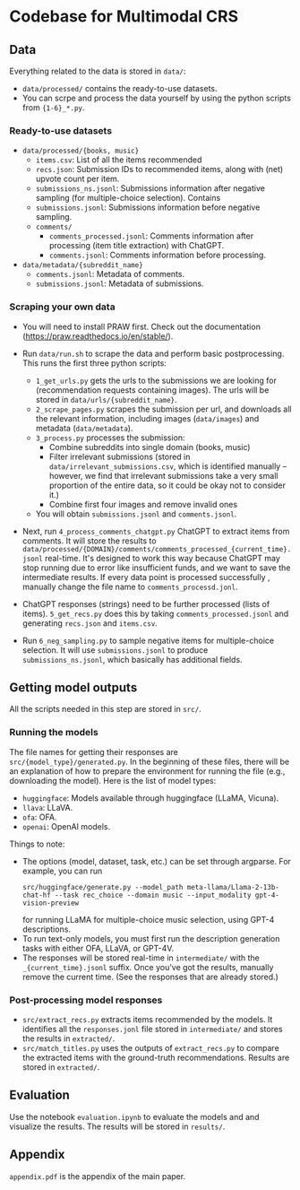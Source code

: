 # Codebase for Multimodal CRS

## Data 

Everything related to the data is stored in `data/`:
- `data/processed/` contains the ready-to-use datasets.
- You can scrpe and process the data yourself by using the python scripts from `{1-6}_*.py`.

### Ready-to-use datasets

- `data/processed/{books, music}`
    - `items.csv`: List of all the items recommended
    - `recs.json`: Submission IDs to recommended items, along with (net) upvote count per item.
    - `submissions_ns.jsonl`: Submissions information after negative sampling (for multiple-choice selection). Contains 
    - `submissions.jsonl`: Submissions information before negative sampling.
    - `comments/`
        - `comments_processed.jsonl`: Comments information after processing (item title extraction) with ChatGPT.
        - `comments.jsonl`: Comments information before processing.
- `data/metadata/{subreddit_name}`
    - `comments.jsonl`: Metadata of comments.
    - `submissions.jsonl`: Metadata of submissions.


### Scraping your own data

- You will need to install PRAW first. Check out the documentation (https://praw.readthedocs.io/en/stable/).

- Run `data/run.sh` to scrape the data and perform basic postprocessing. This runs the first three python scripts:
    - `1_get_urls.py` gets the urls to the submissions we are looking for (recommendation requests containing images). The urls will be stored in `data/urls/{subreddit_name}`.
    - `2_scrape_pages.py` scrapes the submission per url, and downloads all the relevant information, including images (`data/images`) and metadata (`data/metadata`).
    - `3_process.py` processes the submission:
        - Combine subreddits into single domain (books, music)
        - Filter irrelevant submissions (stored in `data/irrelevant_submissions.csv`, which is identified manually – however, we find that irrelevant submissions take a very small proportion of the entire data, so it could be okay not to consider it.)
        - Combine first four images and remove invalid ones
    - You will obtain `submissions.jsonl` and `comments.jsonl`.

- Next, run `4_process_comments_chatgpt.py` ChatGPT to extract items from comments. It will store the results to `data/processed/{DOMAIN}/comments/comments_processed_{current_time}.jsonl` real-time. It's designed to work this way because ChatGPT may stop running due to error like insufficient funds, and we want to save the intermediate results. If every data point is processed successfully , manually change the file name to `comments_processd.jonl`.

- ChatGPT responses (strings) need to be further processed (lists of items). `5_get_recs.py` does this by taking `comments_processed.jsonl` and generating `recs.json` and `items.csv`.

- Run `6_neg_sampling.py` to sample negative items for multiple-choice selection. It will use `submissions.jsonl` to produce `submissions_ns.jsonl`, which basically has additional fields.

## Getting model outputs

All the scripts needed in this step are stored in `src/`. 

### Running the models

The file names for getting their responses are `src/{model_type}/generated.py`. In the beginning of these files, there will be an explanation of how to prepare the environment for running the file (e.g., downloading the model). Here is the list of model types:
- `huggingface`: Models available through huggingface (LLaMA, Vicuna).
- `llava`: LLaVA.
- `ofa`: OFA.
- `openai`: OpenAI models.

Things to note:
- The options (model, dataset, task, etc.) can be set through argparse. For example, you can run 
    ```
    src/huggingface/generate.py --model_path meta-llama/Llama-2-13b-chat-hf --task rec_choice --domain music --input_modality gpt-4-vision-preview
    ```
    for running LLaMA for multiple-choice music selection, using GPT-4 descriptions.
- To run text-only models, you must first run the description generation tasks with either OFA, LLaVA, or GPT-4V.
- The responses will be stored real-time in `intermediate/` with the `_{current_time}.jsonl` suffix. Once you've got the results, manually remove the current time. (See the responses that are already stored.)

### Post-processing model responses

- `src/extract_recs.py` extracts items recommended by the models. It identifies all the `responses.jonl` file stored in `intermediate/` and stores the results in `extracted/`.
- `src/match_titles.py` uses the outputs of `extract_recs.py` to compare the extracted items with the ground-truth recommendations. Results are stored in `extracted/`.

## Evaluation

Use the notebook `evaluation.ipynb` to evaluate the models and and visualize the results. The results will be stored in `results/`.


## Appendix

`appendix.pdf` is the appendix of the main paper.